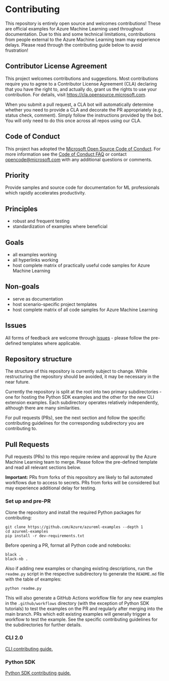 # Contributing

This repository is entirely open source and welcomes contributions! These are official examples for Azure Machine Learning used throughout documentation. Due to this and some technical limitations, contributions from people external to the Azure Machine Learning team may experience delays. Please read through the contributing guide below to avoid frustration!

## Contributor License Agreement

This project welcomes contributions and suggestions.  Most contributions require you to agree to a
Contributor License Agreement (CLA) declaring that you have the right to, and actually do, grant us
the rights to use your contribution. For details, visit https://cla.opensource.microsoft.com.

When you submit a pull request, a CLA bot will automatically determine whether you need to provide
a CLA and decorate the PR appropriately (e.g., status check, comment). Simply follow the instructions
provided by the bot. You will only need to do this once across all repos using our CLA.

## Code of Conduct

This project has adopted the [Microsoft Open Source Code of Conduct](https://opensource.microsoft.com/codeofconduct/).
For more information see the [Code of Conduct FAQ](https://opensource.microsoft.com/codeofconduct/faq/) or
contact [opencode@microsoft.com](mailto:opencode@microsoft.com) with any additional questions or comments.

## Priority

Provide samples and source code for documentation for ML professionals which rapidly accelerates productivity.

## Principles

- robust and frequent testing
- standardization of examples where beneficial

## Goals

- all examples working
- all hyperlinks working
- host complete matrix of practically useful code samples for Azure Machine Learning

## Non-goals

- serve as documentation
- host scenario-specific project templates
- host complete matrix of all code samples for Azure Machine Learning

## Issues

All forms of feedback are welcome through [issues](https://github.com/Azure/azureml-examples/issues/new/choose) - please follow the pre-defined templates where applicable.

## Repository structure

The structure of this repository is currently subject to change. While restructuring the repository should be avoided, it may be necessary in the near future.

Currently the repository is split at the root into two primary subdirectories - one for hosting the Python SDK examples and the other for the new CLI extension examples. Each subdirectory operates relatively independently, although there are many similarities.

For pull requests (PRs), see the next section and follow the specific contributing guidelines for the corresponding subdirectory you are contributing to.

## Pull Requests

Pull requests (PRs) to this repo require review and approval by the Azure Machine Learning team to merge. Please follow the pre-defined template and read all relevant sections below.

**Important:** PRs from forks of this repository are likely to fail automated workflows due to access to secrets. PRs from forks will be considered but may experience additional delay for testing.

### Set up and pre-PR

Clone the repository and install the required Python packages for contributing:

```terminal
git clone https://github.com/Azure/azureml-examples --depth 1
cd azureml-examples
pip install -r dev-requirements.txt
```

Before opening a PR, format all Python code and notebooks:

```terminal
black .
black-nb .
```

Also if adding new examples or changing existing descriptions, run the `readme.py` script in the respective subdirectory to generate the `README.md` file with the table of examples:

```terminal
python readme.py
```

This will also generate a GitHub Actions workflow file for any new examples in the `.github/workflows` directory (with the exception of Python SDK tutorials) to test the examples on the PR and regularly after merging into the main branch. PRs which edit existing examples will generally trigger a workflow to test the example. See the specific contributing guidelines for the subdirectories for further details.

### CLI 2.0

[CLI contributing guide.](cli/CONTRIBUTING.md)

### Python SDK

[Python SDK contributing guide.](python-sdk/CONTRIBUTING.md)
